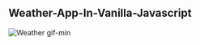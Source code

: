## Weather-App-In-Vanilla-Javascript

![Weather gif-min](https://user-images.githubusercontent.com/52570524/91813025-a4d1b600-ec4f-11ea-92ac-2596bfc3fe46.gif)
